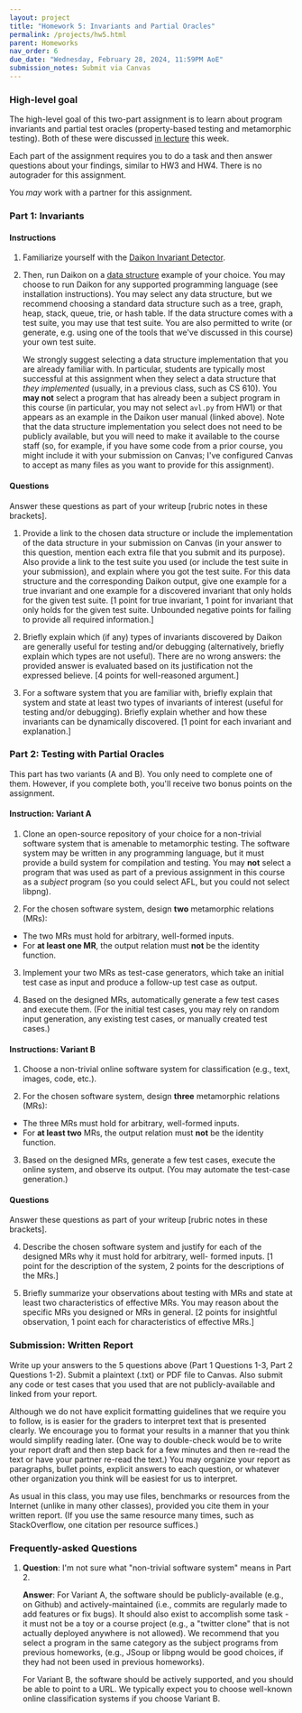 ```yaml
---
layout: project
title: "Homework 5: Invariants and Partial Oracles"
permalink: /projects/hw5.html
parent: Homeworks
nav_order: 6
due_date: "Wednesday, February 28, 2024, 11:59PM AoE"
submission_notes: Submit via Canvas
---
```


### High-level goal

The high-level goal of this two-part assignment is to learn about program invariants and partial test oracles (property-based testing and metamorphic testing).
Both of these were discussed [in lecture](../assets/lecture-06.pdf) this week.

Each part of the assignment requires you to do a task and then answer questions about
your findings, similar to HW3 and HW4. There is no autograder for this assignment.

You _may_ work with a partner for this assignment.

### Part 1: Invariants

#### Instructions

1. Familiarize yourself with the [Daikon Invariant Detector](https://plse.cs.washington.edu/daikon/download/doc/daikon/index.html).

2. Then, run Daikon on a [data structure](https://en.wikipedia.org/wiki/Data_structure) example of your choice. You may choose to run Daikon for any supported programming language (see installation instructions). You may select any data structure, but we recommend choosing a standard data structure such as a tree, graph, heap, stack, queue, trie, or hash table. If the data structure comes with a test suite, you may use that test suite. You are
also permitted to write (or generate, e.g. using one of the tools that we've discussed in this course) your own test suite.

    We strongly suggest selecting a data structure implementation that you are already familiar with. In particular, students are typically
most successful at this assignment when they select a data structure that _they implemented_ (usually, in a previous class, such as CS 610).
You **may not** select a program that has already been a subject program in this course (in particular, you may not select
`avl.py` from HW1) or that appears as an example in the Daikon user manual (linked above). Note that the data structure implementation you
select does not need to be publicly available, but you will need to make it available to the course staff (so, for example, if you
have some code from a prior course, you might include it with your submission on Canvas; I've configured Canvas to accept as many files as
you want to provide for this assignment).

#### Questions

Answer these questions as part of your writeup [rubric notes in these brackets].

1. Provide a link to the chosen data structure or include the implementation of the data structure in your submission on Canvas
(in your answer to this question, mention each extra file that you submit and its purpose).
Also provide a link to the test suite you used (or include the test suite in your submission), and explain where you got the test suite.
For this data structure and the corresponding Daikon output,
give one example for a true invariant and one example for a discovered invariant that only holds for the given test suite.
[1 point for true invariant, 1 point for invariant that only holds for the given test suite. Unbounded negative points for failing to provide
all required information.]

2. Briefly explain which (if any) types of invariants discovered by Daikon are generally useful for testing and/or debugging (alternatively, briefly explain which types are not useful). There are no wrong answers: the provided answer is evaluated based on its justification not the expressed believe.
[4 points for well-reasoned argument.]

3. For a software system that you are familiar with, briefly explain that system and state at least two types of invariants of interest (useful for testing and/or debugging). Briefly explain whether and how these invariants can be dynamically discovered.
[1 point for each invariant and explanation.]


### Part 2: Testing with Partial Oracles

This part has two variants (A and B). You only need to complete one of them. However, if you complete both, you'll receive two bonus points
on the assignment.

#### Instruction: Variant A

1. Clone an open-source repository of your choice for a non-trivial software system that is amenable to metamorphic testing. The software system may be written in any programming language, but it must provide a build system for compilation and testing. You may **not** select a program that was used as part of a previous assignment in this course as a _subject_ program (so you could select AFL, but you could not select libpng).

2. For the chosen software system, design **two** metamorphic relations (MRs):
* The two MRs must hold for arbitrary, well-formed inputs.
* For **at least one MR**, the output relation must **not** be the identity function.

3. Implement your two MRs as test-case generators, which take an initial test case as input and produce a follow-up
test case as output.

4. Based on the designed MRs, automatically generate a few test cases and execute them. (For the initial test cases, you may rely on random input generation, any existing test cases, or manually created test cases.)

#### Instructions: Variant B

1. Choose a non-trivial online software system for classification (e.g., text, images, code, etc.).

2. For the chosen software system, design **three** metamorphic relations (MRs):
* The three MRs must hold for arbitrary, well-formed inputs.
* For **at least two** MRs, the output relation must **not** be the identity function.

3. Based on the designed MRs, generate a few test cases, execute the online system, and observe its output. (You may automate the test-case generation.)

#### Questions

Answer these questions as part of your writeup [rubric notes in these brackets].

4. Describe the chosen software system and justify for each of the designed MRs why it must hold for arbitrary, well- formed inputs.
[1 point for the description of the system, 2 points for the descriptions of the MRs.]

5. Briefly summarize your observations about testing with MRs and state at least two characteristics of effective MRs. You may reason about the specific MRs you designed or MRs in general. [2 points for insightful observation, 1 point each for characteristics of effective MRs.]

### Submission: Written Report

Write up your answers to the 5 questions above (Part 1 Questions 1-3, Part 2 Questions 1-2).
Submit a plaintext (.txt) or PDF file to Canvas. Also submit any code or test cases that you used
that are not publicly-available and linked from your report.

Although we do not have explicit formatting guidelines that we require you to follow, is is easier for the graders to interpret text that is presented clearly. We encourage you to format your results in a manner that you think would simplify reading later. (One way to double-check would be to write your report draft and then step back for a few minutes and then re-read the text or have your partner re-read the text.) You may organize your report as paragraphs, bullet points, explicit answers to each question, or whatever other organization you think will be easiest for us to interpret.

As usual in this class, you may use files, benchmarks or resources from the Internet (unlike in many other classes), provided you cite them in your written report. (If you use the same resource many times, such as StackOverflow, one citation per resource suffices.)

### Frequently-asked Questions

1. **Question**: I'm not sure what "non-trivial software system" means in Part 2.

    **Answer**: For Variant A, the software should be publicly-available (e.g., on Github) and actively-maintained (i.e., commits are regularly made to add features or fix bugs). It should also exist to accomplish some task - it must not be a toy or a course project (e.g., a "twitter clone" that is not actually deployed anywhere is not allowed). We recommend that you select a program in the same category as the subject programs from previous homeworks, (e.g., JSoup or libpng would be good choices, if they had not been used in previous homeworks).

    For Variant B, the software should be actively supported, and you should be able to point to a URL. We typically expect you to choose well-known online classification systems if you choose Variant B.